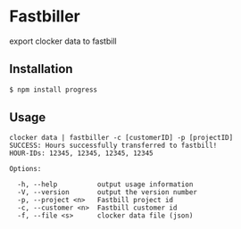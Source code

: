 # Fastbiller

export clocker data to fastbill


## Installation

```bash
$ npm install progress
```

## Usage

    clocker data | fastbiller -c [customerID] -p [projectID]
    SUCCESS: Hours successfully transferred to fastbill!
    HOUR-IDs: 12345, 12345, 12345, 12345

    Options:

      -h, --help          output usage information
      -V, --version       output the version number
      -p, --project <n>   Fastbill project id
      -c, --customer <n>  Fastbill customer id
      -f, --file <s>      clocker data file (json)
